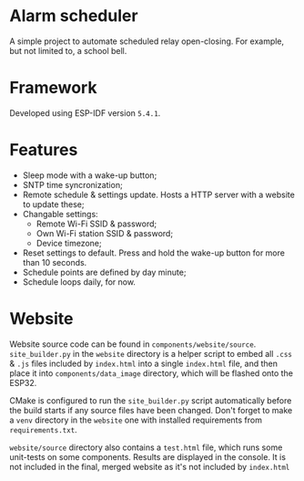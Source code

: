 # Alarm scheduler
A simple project to automate scheduled relay open-closing. For example, but not limited to, a school bell.

# Framework
Developed using ESP-IDF version `5.4.1`.

# Features
- Sleep mode with a wake-up button;
- SNTP time syncronization;
- Remote schedule & settings update. Hosts a HTTP server with a website to update these;
- Changable settings: 
    - Remote Wi-Fi SSID & password;
    - Own Wi-Fi station SSID & password;
    - Device timezone;
- Reset settings to default. Press and hold the wake-up button for more than 10 seconds.
- Schedule points are defined by day minute;
- Schedule loops daily, for now.

# Website
Website source code can be found in `components/website/source`.
`site_builder.py` in the `website` directory is a helper script to embed all `.css` & `.js` files included by `index.html` into a single `index.html` file, and then place it into `components/data_image` directory, which will be flashed onto the ESP32.

CMake is configured to run the `site_builder.py` script automatically before the build starts if any source files have been changed. Don't forget to make a `venv` directory in the `website` one with installed requirements from `requirements.txt`.

`website/source` directory also contains a `test.html` file, which runs some unit-tests on some components. Results are displayed in the console. It is not included in the final, merged website as it's not included by `index.html`
